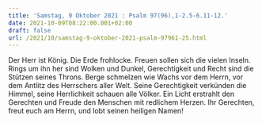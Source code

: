 ```yaml
---
title: 'Samstag, 9 Oktober 2021 : Psalm 97(96),1-2.5-6.11-12.'
date: 2021-10-09T08:22:00.001+02:00
draft: false
url: /2021/10/samstag-9-oktober-2021-psalm-97961-25.html
---
```


Der Herr ist König. Die Erde frohlocke. Freuen sollen sich die vielen Inseln. Rings um ihn her sind Wolken und Dunkel, Gerechtigkeit und Recht sind die Stützen seines Throns. Berge schmelzen wie Wachs vor dem Herrn, vor dem Antlitz des Herrschers aller Welt. Seine Gerechtigkeit verkünden die Himmel, seine Herrlichkeit schauen alle Völker. Ein Licht erstrahlt den Gerechten und Freude den Menschen mit redlichem Herzen. Ihr Gerechten, freut euch am Herrn, und lobt seinen heiligen Namen!
